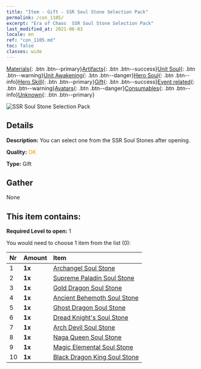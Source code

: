 ```yaml
---
title: "Item - Gift - SSR Soul Stone Selection Pack"
permalink: /con_1105/
excerpt: "Era of Chaos  SSR Soul Stone Selection Pack"
last_modified_at: 2021-06-03
locale: en
ref: "con_1105.md"
toc: false
classes: wide
---
```

 [Materials](/Items/){: .btn .btn--primary}[Artifacts](/Items/Artifacts/){: .btn .btn--success}[Unit Soul](/Items/UnitSoul/){: .btn .btn--warning}[Unit Awakening](/Items/UnitAwakening/){: .btn .btn--danger}[Hero Soul](/Items/HeroSoul/){: .btn .btn--info}[Hero Skill](/Items/HeroSkill/){: .btn .btn--primary}[Gift](/Items/Gift/){: .btn .btn--success}[Event related](/Items/Events/){: .btn .btn--warning}[Avatars](/Items/Avatars/){: .btn .btn--danger}[Consumables](/Items/Consumables/){: .btn .btn--info}[Unknown](/Items/Unknown/){: .btn .btn--primary}

 ![SSR Soul Stone Selection Pack](/images/t/i_907560.png)

## Details
 **Description:** You can select one from the SSR Soul Stones after opening.

 **Quality:** <span style="color: #FF8C00">OK</span>

 **Type:** Gift

## Gather

  None

## This item contains:

 **Required Level to open:** 1

 You would need to choose 1 item from the list (0):

  | Nr | Amount |     Item    |
  |:---|:-------|:------------|
  | 1 |  **1x** | [Archangel Soul Stone](/Items/unt_288/) |  | 
  | 2 |  **1x** | [Supreme Paladin Soul Stone](/Items/unt_289/) |  | 
  | 3 |  **1x** | [Gold Dragon Soul Stone](/Items/unt_295/) |  | 
  | 4 |  **1x** | [Ancient Behemoth Soul Stone](/Items/unt_311/) |  | 
  | 5 |  **1x** | [Ghost Dragon Soul Stone](/Items/unt_303/) |  | 
  | 6 |  **1x** | [Dread Knight's Soul Stone](/Items/unt_302/) |  | 
  | 7 |  **1x** | [Arch Devil Soul Stone](/Items/unt_318/) |  | 
  | 8 |  **1x** | [Naga Queen Soul Stone](/Items/unt_325/) |  | 
  | 9 |  **1x** | [Magic Elemental Soul Stone](/Items/unt_347/) |  | 
  | 10 |  **1x** | [Black Dragon King Soul Stone](/Items/unt_334/) |  | 
